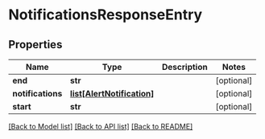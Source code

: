 # NotificationsResponseEntry

## Properties
| Name              | Type                                                | Description | Notes      |
| ----------------- | --------------------------------------------------- | ----------- | ---------- |
| **end**           | **str**                                             |             | [optional] |
| **notifications** | [**list[AlertNotification]**](AlertNotification.md) |             | [optional] |
| **start**         | **str**                                             |             | [optional] |

[[Back to Model list]](../README.md#documentation-for-models) [[Back to API list]](../README.md#documentation-for-api-endpoints) [[Back to README]](../README.md)
